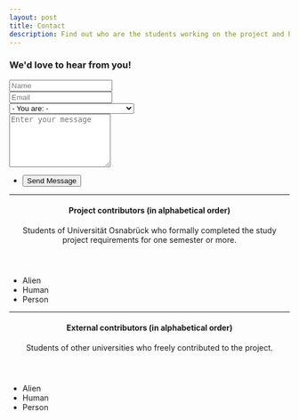 ```yaml
---
layout: post
title: Contact
description: Find out who are the students working on the project and how to contact them. 
---
```


<section>
	<h3>We'd love to hear from you!</h3>
	<form method="post" action="#">
		<div class="row uniform">
			<div class="6u 12u$(xsmall)">
				<input type="text" name="demo-name" id="demo-name" value="" placeholder="Name" />
			</div>
			<div class="6u$ 12u$(xsmall)">
				<input type="email" name="demo-email" id="demo-email" value="" placeholder="Email" />
			</div>
			<div class="12u$">
				<div class="select-wrapper">
					<select name="demo-category" id="demo-category">
						<option value="">- You are: -</option>
						<option value="1">Educator</option>
						<option value="1">Student</option>
						<option value="1">Escapeling user</option>
						<option value="1">Other (pleasy specify in the email)</option>
					</select>
				</div>
			</div>
			<div class="12u$">
				<textarea name="demo-message" id="demo-message" placeholder="Enter your message" rows="6"></textarea>
			</div>
			<div class="12u$">
				<ul class="actions">
					<li><input type="submit" value="Send Message" class="special" /></li>
				</ul>
			</div>
		</div>
	</form>
</section>

<hr />

<section>
    <header>
		<h4>Project contributors (in alphabetical order)</h4>
		<p>Students of Universität Osnabrück who formally completed the study project requirements for one semester or more.</p>
	</header>
    <ul>
        <li>Alien</li>
        <li>Human</li>
        <li>Person</li>
    </ul>
</section>

<hr />

<section>
    <header>
		<h4>External contributors (in alphabetical order)</h4>
		<p>Students of other universities who freely contributed to the project.</p>
	</header>
    <ul>
        <li>Alien</li>
        <li>Human</li>
        <li>Person</li>
    </ul>
</section>